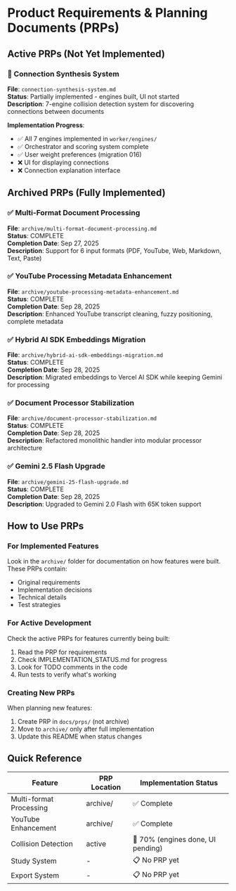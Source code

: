 # Product Requirements & Planning Documents (PRPs)

## Active PRPs (Not Yet Implemented)

### 🚧 Connection Synthesis System
**File**: `connection-synthesis-system.md`  
**Status**: Partially implemented - engines built, UI not started  
**Description**: 7-engine collision detection system for discovering connections between documents

**Implementation Progress**:
- ✅ All 7 engines implemented in `worker/engines/`
- ✅ Orchestrator and scoring system complete
- ✅ User weight preferences (migration 016)
- ❌ UI for displaying connections
- ❌ Connection explanation interface

## Archived PRPs (Fully Implemented)

### ✅ Multi-Format Document Processing
**File**: `archive/multi-format-document-processing.md`  
**Status**: COMPLETE  
**Completion Date**: Sep 27, 2025  
**Description**: Support for 6 input formats (PDF, YouTube, Web, Markdown, Text, Paste)

### ✅ YouTube Processing Metadata Enhancement  
**File**: `archive/youtube-processing-metadata-enhancement.md`  
**Status**: COMPLETE  
**Completion Date**: Sep 28, 2025  
**Description**: Enhanced YouTube transcript cleaning, fuzzy positioning, complete metadata

### ✅ Hybrid AI SDK Embeddings Migration
**File**: `archive/hybrid-ai-sdk-embeddings-migration.md`  
**Status**: COMPLETE  
**Completion Date**: Sep 28, 2025  
**Description**: Migrated embeddings to Vercel AI SDK while keeping Gemini for processing

### ✅ Document Processor Stabilization
**File**: `archive/document-processor-stabilization.md`  
**Status**: COMPLETE  
**Completion Date**: Sep 28, 2025  
**Description**: Refactored monolithic handler into modular processor architecture

### ✅ Gemini 2.5 Flash Upgrade
**File**: `archive/gemini-25-flash-upgrade.md`  
**Status**: COMPLETE  
**Completion Date**: Sep 28, 2025  
**Description**: Upgraded to Gemini 2.0 Flash with 65K token support

## How to Use PRPs

### For Implemented Features
Look in the `archive/` folder for documentation on how features were built. These PRPs contain:
- Original requirements
- Implementation decisions
- Technical details
- Test strategies

### For Active Development
Check the active PRPs for features currently being built:
1. Read the PRP for requirements
2. Check IMPLEMENTATION_STATUS.md for progress
3. Look for TODO comments in the code
4. Run tests to verify what's working

### Creating New PRPs
When planning new features:
1. Create PRP in `docs/prps/` (not archive)
3. Move to `archive/` only after full implementation
4. Update this README when status changes

## Quick Reference

| Feature | PRP Location | Implementation Status |
|---------|-------------|----------------------|
| Multi-format Processing | archive/ | ✅ Complete |
| YouTube Enhancement | archive/ | ✅ Complete |
| Collision Detection | active | 🚧 70% (engines done, UI pending) |
| Study System | - | 📋 No PRP yet |
| Export System | - | 📋 No PRP yet |